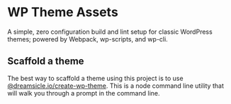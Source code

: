 # WP Theme Assets 

A simple, zero configuration build and lint setup for classic WordPress themes; powered by Webpack, wp-scripts, and wp-cli.

## Scaffold a theme

The best way to scaffold a theme using this project is to use [@dreamsicle.io/create-wp-theme](https://github.com/dreamsicle-io/create-wp-theme). This is a node command line utility that will walk you through a prompt in the command line.
